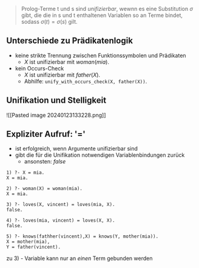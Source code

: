> Prolog-Terme t und s sind _unifizierbar_, wewnn es eine Substitution $\sigma$ gibt, die die in s und t enthaltenen Variablen so an Terme bindet, sodass $\sigma(t) = \sigma(s)$ gilt.


## Unterschiede zu Prädikatenlogik
- keine strikte Trennung zwischen Funktionssymbolen und Prädikaten
	- $X$ ist unifizierbar mit $woman(mia)$.
- kein Occurs-Check
	- $X$ ist unifizierbar mit $father(X)$.
	- Abhilfe: `unify_with_occurs_check(X, father(X))`.

## Unifikation und Stelligkeit
![[Pasted image 20240123133228.png]]


## Expliziter Aufruf: '='
- ist erfolgreich, wenn Argumente unifizierbar sind
- gibt die für die Unifikation notwendigen Variablenbindungen zurück
	-  ansonsten: $false$ 

```
1) ?- X = mia.
X = mia.

2) ?- woman(X) = woman(mia).
X = mia.

3) ?- loves(X, vincent) = loves(mia, X).
false.

4) ?- loves(mia, vincent) = loves(X, X).
false.

5) ?- knows(fathher(vincent),X) = knows(Y, mother(mia)).
X = mother(mia),
Y = father(vincent).
```

zu 3) - Variable kann nur an _einen_ Term gebunden werden
